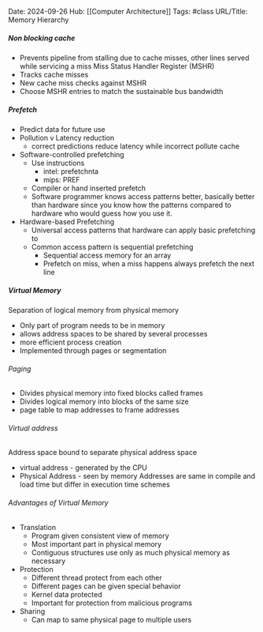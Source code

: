 Date: 2024-09-26
Hub: [[Computer Architecture]]
Tags: #class 
URL/Title: Memory Hierarchy

##### Non blocking cache
- Prevents pipeline from stalling due to cache misses, other lines served while servicing a miss
Miss Status Handler Register (MSHR)
- Tracks cache misses
- New cache miss checks against MSHR
- Choose MSHR entries to match the sustainable bus bandwidth

##### Prefetch
- Predict data for future use
- Pollution v Latency reduction
	- correct predictions reduce latency while incorrect pollute cache
- Software-controlled prefetching
	- Use instructions
		- intel: prefetchnta
		- mips: PREF
	- Compiler or hand inserted prefetch
	- Software programmer knows access patterns better, basically better than hardware since you know how the patterns compared to hardware who would guess how you use it.
- Hardware-based Prefetching
	- Universal access patterns that hardware can apply basic prefetching to 
	- Common access pattern is sequential prefetching
		- Sequential access memory for an array
		- Prefetch on miss, when a miss happens always prefetch the next line

##### Virtual Memory
Separation of logical memory from physical memory
- Only part of program needs to be in memory
- allows address spaces to be shared by several processes
- more efficient process creation
- Implemented through pages or segmentation

###### Paging
- Divides physical memory into fixed blocks called frames
- Divides logical memory into blocks of the same size
- page table to map addresses to frame addresses

###### Virtual address
Address space bound to separate physical address space
- virtual address - generated by the CPU
- Physical Address - seen by memory
Addresses are same in compile and load time but differ in execution time schemes

###### Advantages of Virtual Memory
- Translation
	- Program given consistent view of memory
	- Most important part in physical memory
	- Contiguous structures use only as much physical memory as necessary
- Protection
	- Different thread protect from each other 
	- Different pages can be given special behavior
	- Kernel data protected
	- Important for protection from malicious programs
- Sharing
	- Can map to same physical page to multiple users
